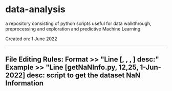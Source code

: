 # data-analysis
a repository consisting of python scripts useful for data walkthrough, preprocessing and exploration and predictive Machine Learning

Created on: 1 June 2022

-----------------------------------
File Editing Rules:
Format >> "Line [<file name>, <start>, <end>, <date of edit>] desc:<description>"
Example >> "Line [getNaNInfo.py, 12,25, 1-Jun-2022] desc: script to get the dataset NaN Information
-----------------------------------
